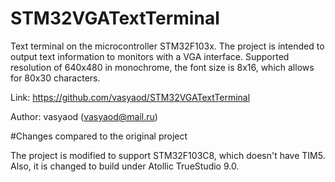 STM32VGATextTerminal
====================

Text terminal on the microcontroller STM32F103x. The project is intended
to output text information to monitors with a VGA interface. Supported
resolution of 640x480 in monochrome, the font size is 8x16, which allows
for 80x30 characters.

Link: https://github.com/vasyaod/STM32VGATextTerminal

Author: vasyaod (vasyaod@mail.ru)

#Changes compared to the original project

The project is modified to support STM32F103C8, which doesn't have TIM5. Also,
it is changed to build under Atollic TrueStudio 9.0.
